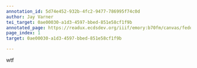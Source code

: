 ```yaml
---
annotation_id: 5d74e452-932b-4fc2-9477-786995f74c0d
author: Jay Varner
tei_target: 0ae00030-a1d3-4597-bbed-851e58cf1f9b
annotated_page: https://readux.ecdsdev.org/iiif/emory:b70fm/canvas/fedora:emory:gz6dp
page_index: 1
target: 0ae00030-a1d3-4597-bbed-851e58cf1f9b

---
```

<p>wtf</p>